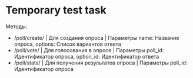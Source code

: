 # Temporary test task

Методы:
- /poll/create/ | Для создания опроса | Параметры name: Название опроса, options: Список вариантов ответа 
- /poll/vote/ | Для голосования в опросе | Параметры poll_id: Идентификатор опроса, option_id: Идентификатор ответа
- /poll/stats/ | Для получения результатов опроса | Параметры poll_id: Идентификатор опроса